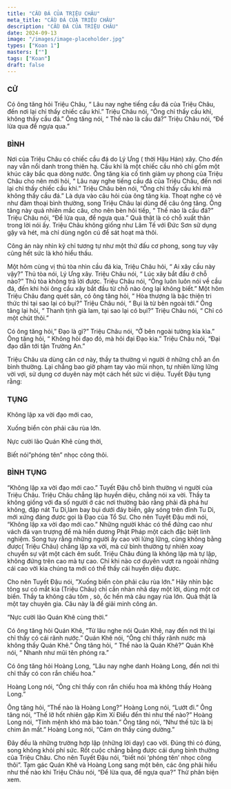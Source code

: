 ```yaml
---
title: "CẦU ĐÁ CỦA TRIỆU CHÂU"
meta_title: "CẦU ĐÁ CỦA TRIỆU CHÂU"
description: "CẦU ĐÁ CỦA TRIỆU CHÂU"
date: 2024-09-13
image: "/images/image-placeholder.jpg"
types: ["Koan 1"]
masters: [""]
tags: ["Koan"]
draft: false
---
```




### CỬ
Có ông tăng hỏi Triệu Châu, “ Lâu nay nghe tiếng cầu đá của Triệu Châu, đến nơi lại chỉ thấy chiếc cầu khỉ.” Triệu Châu nói, “Ông chỉ thấy cầu khỉ, không thấy cầu đá.” Ông tăng nói, “ Thế nào là cầu đá?” Triệu Châu nói, “Để lừa qua để ngựa qua.”


### BÌNH 
Nơi của Triệu Châu có chiếc cầu đá do Lý Ưng ( thời Hậu Hán) xây. Cho đến nay vẫn nổi danh trong thiên hạ. Cầu khỉ là một chiếc cầu nhỏ chỉ gồm một khúc cây bắc qua dòng nước. Ông tăng kia cố tình giảm uy phong của Triệu Châu cho nên mới hỏi, “ Lâu nay nghe tiếng cầu đá của Triệu Châu, đến nơi lại chỉ thấy chiếc cầu khỉ.” Triệu Châu bèn nói, “Ông chỉ thấy cầu khỉ mà không thấy cầu đá.” Là dựa vào câu hỏi của ông tăng kia. Thoạt nghe có vẻ như đàm thoại bình thường, song Triệu Châu lại dùng để câu ông tăng. Ông tăng này quả nhiên mắc câu, cho nên bèn hỏi tiếp, “ Thế nào là cầu đá?” Triệu Châu nói, “Để lừa qua, để ngựa qua.” Quả thật là có chỗ xuất thân trong lời nói ấy. Triệu Châu không giống như Lâm Tế với Đức Sơn sữ dụng gậy và hét, mà chỉ dùng ngôn cú để sát hoạt mà thôi.

Công án này nhìn kỹ chỉ tương tự như một thứ đấu cơ phong, song tuy vậy cũng hết sức là khó hiểu thấu.

Một hôm cùng vị thủ tòa nhìn cầu đá kia, Triệu Châu hỏi, “ Ai xây cầu này vậy?” Thủ tòa nói, Lý Ưng xây. Triệu Châu nói, “ Lúc xây bắt đầu ở chỗ nào?” Thủ tòa không trả lời được. Triệu Châu nói, “Ông luôn luôn nói về cầu đá, đến khi hỏi ông cầu xây bắt đầu từ chỗ nào ông lại không biết.” Một hôm Triệu Châu đang quét sân, có ông tăng hỏi, “ Hòa thượng là bậc thiện tri thức thì tại sao lại có bụi?” Triệu Châu nói, “ Bụi là từ bên ngoài tới.” Ông tăng lại hỏi, “ Thanh tịnh già lam, tại sao lại có bụi?” Triệu Châu nói, “ Chỉ có một chút thôi.”

Có ông tăng hỏi,” Đạo là gì?” Triệu Châu nói, “Ở bên ngoài tường kia kìa.” Ông tăng hỏi, “ Không hỏi đạo đó, mà hỏi đại Đạo kia.” Triệu Châu nói, “Đại đạo dẫn tới tận Trường An.”

Triệu Châu ưa dùng căn cơ này, thầy ta thường vì người ở những chỗ an ổn bình thường. Lại chẳng bao giờ phạm tay vào mũi nhọn, tự nhiên lừng lững vời vợi, sử dụng cơ duyên này một cách hết sức vi diệu. Tuyết Đậu tụng rằng:


### TỤNG

Không lập xa vời đạo mới cao,

Xuống biển còn phải câu rùa lớn.

Nực cười lão Quán Khê cùng thời,

Biết nói”phóng tên” nhọc công thôi.

### BÌNH TỤNG
“Không lập xa vời đạo mới cao.” 
Tuyết Đậu chỗ bình thường vì người của Triệu Châu. 
Triệu Châu chẳng lập huyền diệu, chẳng nói xa vời. 
Thầy ta không giống với đa số người ở các nơi thường bảo rằng phải đả phá hư không, đập nát Tu Di,làm bay bụi dưới đáy biển, gây sóng trên đỉnh Tu Di, mới xứng đáng được gọi là Đạo của Tổ Sư. Cho nên Tuyết Đậu mới nói, “Không lập xa vời đạo mới cao.” Những người khác có thể đứng cao như vách đá vạn trượng để mà hiển dương Phật Pháp một cách đặc biệt linh nghiệm. Song tuy rằng những người ấy cao vời lừng lững, cũng không bằng được( Triệu Châu) chẳng lập xa vời, mà cứ bình thường tự nhiên xoay chuyển sự vật một cách êm suốt. Triệu Châu đúng là không lập mà tự lập, không đứng trên cao mà tự cao. Chỉ khi nào cơ duyên vượt ra ngoài những cái cao vời kia chúng ta mới có thể thấy cái huyền diệu được.

Cho nên Tuyết Đậu nói, ”Xuống biển còn phải câu rùa lớn.” 
Hãy nhìn bậc tông sư có mắt kia (Triệu Châu) chỉ cần nhàn nhã dạy một lời, dùng một cơ biến. 
Thầy ta không câu tôm , sò, ốc hến mà câu ngay rùa lớn. Quả thật là một tay chuyên gia. 
Câu này là để giải minh công án.

“Nực cười lão Quán Khê cùng thời.” 

Có ông tăng hỏi Quán Khê, “Từ lâu nghe nói Quán Khê, nay đến nơi thì lại chỉ thấy có cái rãnh nước.” Quán Khê nói, “Ông chỉ thấy rãnh nước mà không thấy Quán Khê.” Ông tăng hỏi, “ Thế nào là Quán Khê?” Quán Khê nói, “ Nhanh như mũi tên phóng ra.”

Có ông tăng hỏi Hoàng Long, “Lâu nay nghe danh Hoàng Long, đến nơi thì chỉ thấy có con rắn chiếu hoa.” 

Hoàng Long nói, “Ông chỉ thấy con rắn chiếu hoa mà không thấy Hoàng Long.” 

Ông tăng hỏi, “Thế nào là Hoàng Long?” 
Hoàng Long nói, “Lướt đi.” 
Ông tăng nói, “Thế lỡ hốt nhiên gặp Kim Xí Điểu đến thì như thế nào?” 
Hoàng Long nói, “Tính mệnh khó mà bảo toàn.” 
Ông tăng nói, “Như thế tức là bị chim ăn mất.” 
Hoàng Long nói, “Cám ơn thầy cúng dường.”

Đây đều là những trường hợp lập (những lời dạy) cao vời. 
Đúng thì có đúng, song không khỏi phí sức. 
Rốt cuộc chẳng bằng được cái dụng bình thường của Triệu Châu. 
Cho nên Tuyết Đậu nói, “biết nói ‘phóng tên’ nhọc công thôi”. 
Tạm gác Quán Khê và Hoàng Long sang một bên, các ông phải hiểu như thế nào khi Triệu Châu nói, “Để lừa qua, để ngựa qua?” Thử phân biện xem.

